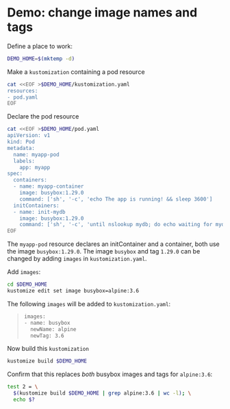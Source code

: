 # Demo: change image names and tags

Define a place to work:

```sh
DEMO_HOME=$(mktemp -d)
```

Make a `kustomization` containing a pod resource

```sh
cat <<EOF >$DEMO_HOME/kustomization.yaml
resources:
- pod.yaml
EOF
```

Declare the pod resource

```sh
cat <<EOF >$DEMO_HOME/pod.yaml
apiVersion: v1
kind: Pod
metadata:
  name: myapp-pod
  labels:
    app: myapp
spec:
  containers:
  - name: myapp-container
    image: busybox:1.29.0
    command: ['sh', '-c', 'echo The app is running! && sleep 3600']
  initContainers:
  - name: init-mydb
    image: busybox:1.29.0
    command: ['sh', '-c', 'until nslookup mydb; do echo waiting for mydb; sleep 2; done;']
EOF
```

The `myapp-pod` resource declares an initContainer and a container, both use the image `busybox:1.29.0`.
The image `busybox` and tag `1.29.0` can be changed by adding `images` in `kustomization.yaml`.

Add `images`:

```sh
cd $DEMO_HOME
kustomize edit set image busybox=alpine:3.6
```

The following `images` will be added to `kustomization.yaml`:

> ```sh
> images:
> - name: busybox
>   newName: alpine
>   newTag: 3.6
> ```

Now build this `kustomization`

```sh
kustomize build $DEMO_HOME
```

Confirm that this replaces _both_ busybox images and tags for `alpine:3.6`:

```sh
test 2 = \
  $(kustomize build $DEMO_HOME | grep alpine:3.6 | wc -l); \
  echo $?
```
